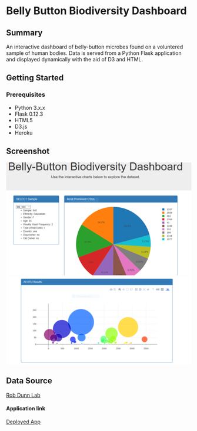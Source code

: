 # Belly Button Biodiversity Dashboard


## Summary
An interactive dashboard of belly-button microbes found on a voluntered sample of human bodies. Data is served from a Python Flask application and displayed dynamically with the aid of D3 and HTML.

## Getting Started

### Prerequisites
* Python 3.x.x 
* Flask 0.12.3
* HTML5
* D3.js
* Heroku



## Screenshot
  
  ![](pic1.png)
  ![](pic2.png)


## Data Source
[Rob Dunn Lab](http://robdunnlab.com/projects/belly-button-biodiversity/ "Rob Dunn Lab")

#### Application link
[Deployed App](https://belly-button-bio-api.herokuapp.com/ "Belly Button Biodiversity Dashboard")


